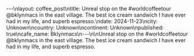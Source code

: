 ---\nlayout: coffee_post\ntitle: Unreal stop on the #worldcoffeetour @bklynmacs in the east village. The best ice cream sandwich I have ever had in my life, and superb espresso.\ndate: 2024-11-23\ncity: Unknown\ncountry: Unknown\ncontinent: Unknown\npublished: true\ncafe_name: Bklynmacs\n---\n\nUnreal stop on the #worldcoffeetour @bklynmacs in the east village. The best ice cream sandwich I have ever had in my life, and superb espresso.